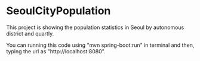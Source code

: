 # SeoulCityPopulation
This project is showing the population statistics in Seoul by autonomous district and quartly.

You can running this code using "mvn spring-boot:run" in terminal and then, typing the url as "http://localhost:8080". 
